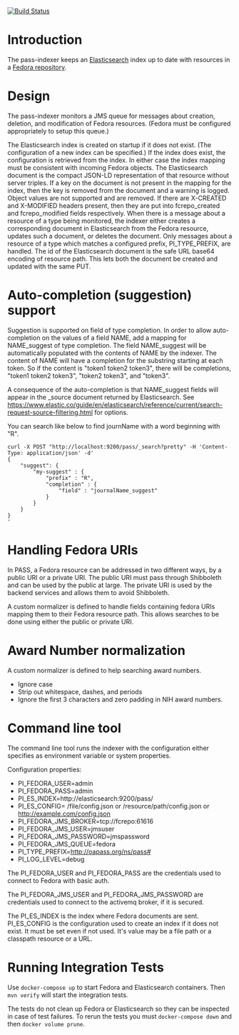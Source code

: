 [![Build Status](https://travis-ci.org/OA-PASS/pass-indexer.png?branch=master)](https://travis-ci.org/OA-PASS/pass-indexer)


# Introduction

The pass-indexer keeps an [Elasticsearch](https://github.com/elastic/elasticsearch) index up to date with resources in a
[Fedora repository](https://fedorarepository.org/).

# Design

The pass-indexer monitors a JMS queue for messages about creation, deletion, and modification of Fedora resources.
(Fedora must be configured appropriately to setup this queue.)

The Elasticsearch index is created on startup if it does not exist. (The configuration of a new index can be specified.)
If the index does exist, the configuration is retrieved from the index. In either case the index mapping must be consistent with incoming Fedora objects.
The Elasticsearch document is the compact JSON-LD representation of that resource without server triples.
If a key on the document is not present in the mapping for the index, then the key is removed from the document and a warning is logged.
Object values are not supported and are removed. If there are X-CREATED and X-MODIFIED headers present, then they are put into fcrepo_created and fcrepo_modified
fields respectively. When there is a message about a resource of a type being monitored, the indexer either creates a corresponding document in Elasticsearch 
from the Fedora resource, updates such a document, or deletes the document.  Only messages about a resource of a type which matches a
configured prefix, PI_TYPE_PREFIX, are handled. The id of the Elasticsearch document is the safe URL base64 encoding of resource path. This lets both the document be created and updated with the same PUT.

# Auto-completion (suggestion) support

Suggestion is supported on field of type completion. In order to allow auto-completion on the values of a field
NAME, add a mapping for NAME_suggest of type completion. The field NAME_suggest will be automatically populated with the
contents of NAME by the indexer. The content of NAME will have a completion for the substring starting at each token. So
if the content is "token1 token2 token3", there will be completions, "token1 token2 token3", "token2 token3", and "token3".

A consequence of the auto-completion is that NAME_suggest fields will appear in the _source document returned by Elasticsearch.
See https://www.elastic.co/guide/en/elasticsearch/reference/current/search-request-source-filtering.html for options.

You can search like below to find journName with a word beginning with "R".

```
curl -X POST "http://localhost:9200/pass/_search?pretty" -H 'Content-Type: application/json' -d'
{
    "suggest": {
        "my-suggest" : {
            "prefix" : "R", 
            "completion" : { 
                "field" : "journalName_suggest" 
            }
        }
    }
}
'
```


# Handling Fedora URIs

In PASS, a Fedora resource can be addressed in two different ways, by a public URI or a private URI. The public URI must pass through Shibboleth and can be used by the public
at large. The private URI is used by the backend services and allows them to avoid Shibboleth.

A custom normalizer is defined to handle fields containing fedora URIs mapping them to their Fedora resource path. This allows searches to be done using either the public
or private URI.

# Award Number normalization

A custom normalizer is defined to help searching award numbers.

* Ignore case
* Strip out whitespace, dashes, and periods
* Ignore the first 3 characters and zero padding in NIH award numbers.

# Command line tool

The command line tool runs the indexer with the configuration either specifies as environment variable or system
properties. 

Configuration properties:
* PI_FEDORA_USER=admin
* PI_FEDORA_PASS=admin
* PI_ES_INDEX=http://elasticsearch:9200/pass/
* PI_ES_CONFIG= /file/config.json or /resource/path/config.json or http://example.com/config.json
* PI_FEDORA_JMS_BROKER=tcp://fcrepo:61616
* PI_FEDORA_JMS_USER=jmsuser
* PI_FEDORA_JMS_PASSWORD=jmspassword
* PI_FEDORA_JMS_QUEUE=fedora
* PI_TYPE_PREFIX=http://oapass.org/ns/pass#
* PI_LOG_LEVEL=debug


The PI_FEDORA_USER and PI_FEDORA_PASS are the credentials used to connect to Fedora with basic auth.

The PI_FEDORA_JMS_USER and PI_FEDORA_JMS_PASSWORD are credentials used to connect to the activemq broker, if it is secured.

The PI_ES_INDEX is the index where Fedora documents are sent. PI_ES_CONFIG is the configuration used to create an index if it does not exist. It must be set even if not used. It's value may be a file path or a classpath resource or a URL. 

# Running Integration Tests

Use `docker-compose up` to start Fedora and Elasticsearch containers.
Then `mvn verify` will start the integration tests.

The tests do not clean up Fedora or Elasticsearch so they can be inspected in case of test failures. To rerun the tests you must `docker-compose down` and then `docker volume prune`.

